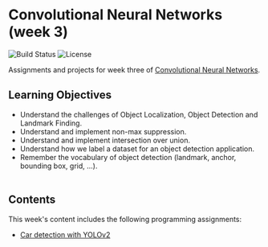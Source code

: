 # Convolutional Neural Networks (week 3)
![Build Status](https://img.shields.io/badge/build-Stable-green.svg)
![License](https://img.shields.io/badge/license-DO_WHATEVER_YOU_WANT-green.svg)

Assignments and projects for week three of [Convolutional Neural Networks](https://www.coursera.org/learn/convolutional-neural-networks).


## Learning Objectives
* Understand the challenges of Object Localization, Object Detection and Landmark Finding.
* Understand and implement non-max suppression.
* Understand and implement intersection over union.
* Understand how we label a dataset for an object detection application.
* Remember the vocabulary of object detection (landmark, anchor, bounding box, grid, ...).
<br/><br/>

## Contents
This week's content includes the following programming assignments:
* [Car detection with YOLOv2](https://github.com/chivingtoninc/Coursera-Deep-Learning/blob/master/4-Convolutional-Neural-Networks/week-3/Autonomous%2Bdriving%2Bapplication%2B-%2BCar%2Bdetection%2B-%2Bv3.ipynb)
